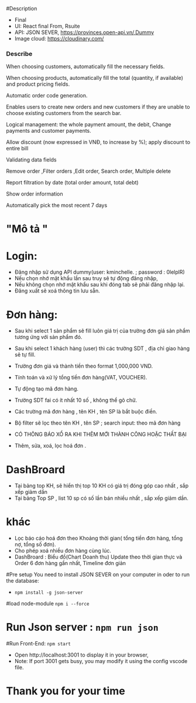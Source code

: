 #Description
- Final
- UI:  React final From, Rsuite
- API: JSON SEVER, https://provinces.open-api.vn/,Dummy
- Image cloud: https://cloudinary.com/ 

### Describe
When choosing customers, automatically fill the necessary fields.

When choosing products, automatically fill the total (quantity, if available) and product pricing fields.

Automatic order code generation.

Enables users to create new orders and new customers if they are unable to choose existing customers from the search bar.

Logical management: the whole payment amount, the debit, Change payments and customer payments.

Allow discount (now expressed in VNĐ, to increase by %); apply discount to entire bill

Validating data fields

Remove order ,Filter orders ,Edit order, Search order, Multiple delete

Report filtration by date (total order amount, total debt)

Show order information

Automatically pick the most recent 7 days


# "Mô tả "

# Login:

- Đăng nhập sử dụng API dummy(user: kminchelle. ;  password : 0lelplR)
- Nếu chọn nhớ mật khẩu lần sau truy sẽ tự động đăng nhập, 
- Nếu không chọn nhớ mật khẩu sau khi đóng tab sẽ phải đăng nhập lại.
- Đăng xuất sẽ xoá thông tin lưu sẵn.

# Đơn hàng:

+ Sau khi select 1 sản phẩm sẽ fill luôn giá trị của trường đơn giá sản phẩm tương ứng với sản phẩm đó.

+ Sau khi select 1 khách hàng (user) thì các trường SDT , địa chỉ giao hàng sẽ tự fill.

+ Trường đơn giá và thành tiền theo format 1,000,000 VND.

+ Tính toán và xử lý tổng tiền đơn hàng(VAT, VOUCHER).

+ Tự động tạo mã đơn hàng.

+ Trường SDT fai có ít nhất 10 số , không thể gõ chữ.

+ Các trường mã đơn hàng , tên KH , tên SP là bắt buộc điền.

+ Bộ filter sẽ lọc theo tên KH , tên SP ; search input:  theo mã đơn hàng

+ CÓ THÔNG BÁO XỔ RA KHI THÊM MỚI THÀNH CÔNG HOẶC THẤT BẠI 

+ Thêm, sửa, xoá, lọc hoá đơn .

# DashBroard
+ Tại bảng top KH, sẽ hiển thị top 10 KH có giá trị đóng góp cao nhất , sắp xếp giảm dần
+ Tại bảng Top SP , list 10 sp có số lần bán nhiều nhất , sắp xếp giảm dần.

# khác 
+  Lọc báo cáo hoá đơn theo Khoảng thời gian( tổng tiền đơn hàng, tổng nợ, tổng số đơn).
+  Cho phép xoá nhiều đơn hàng cùng lúc.
+  DashBroard :  Biểu đồ(Chart Doanh thu) Update theo thời gian thực và Order 6 đơn hàng gần nhất, Timeline đơn giản

#Pre setup
You need to install JSON SEVER on your computer in oder to run the database:
- `npm install -g json-server`

#load node-module 
`npm i --force`

# Run Json server : `npm run json `
#Run Front-End: `npm start`
- Open http://localhost:3001 to display it in your browser,
- Note: If port 3001 gets busy, you may modify it using the config vscode file.

# Thank you for your time

